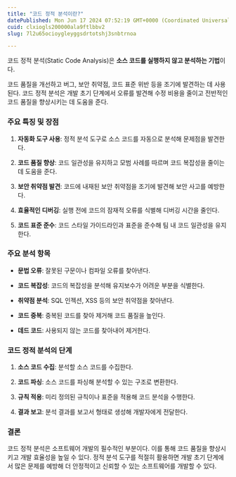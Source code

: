 ```yaml
---
title: "코드 정적 분석이란?"
datePublished: Mon Jun 17 2024 07:52:19 GMT+0000 (Coordinated Universal Time)
cuid: clxiogls200000ala9ftlbbv2
slug: 7l2u65ocioygleyggsdrtotshj3snbtrnoa

---
```


코드 정적 분석(Static Code Analysis)은 **소스 코드를 실행하지 않고 분석하는 기법**이다.

코드 품질을 개선하고 버그, 보안 취약점, 코드 표준 위반 등을 조기에 발견하는 데 사용된다. 코드 정적 분석은 개발 초기 단계에서 오류를 발견해 수정 비용을 줄이고 전반적인 코드 품질을 향상시키는 데 도움을 준다.

### 주요 특징 및 장점

1. **자동화 도구 사용**: 정적 분석 도구로 소스 코드를 자동으로 분석해 문제점을 발견한다.
    
2. **코드 품질 향상**: 코드 일관성을 유지하고 모범 사례를 따르며 코드 복잡성을 줄이는 데 도움을 준다.
    
3. **보안 취약점 발견**: 코드에 내재된 보안 취약점을 조기에 발견해 보안 사고를 예방한다.
    
4. **효율적인 디버깅**: 실행 전에 코드의 잠재적 오류를 식별해 디버깅 시간을 줄인다.
    
5. **코드 표준 준수**: 코드 스타일 가이드라인과 표준을 준수해 팀 내 코드 일관성을 유지한다.
    

### 주요 분석 항목

* **문법 오류**: 잘못된 구문이나 컴파일 오류를 찾아낸다.
    
* **코드 복잡성**: 코드의 복잡성을 분석해 유지보수가 어려운 부분을 식별한다.
    
* **취약점 분석**: SQL 인젝션, XSS 등의 보안 취약점을 찾아낸다.
    
* **코드 중복**: 중복된 코드를 찾아 제거해 코드 품질을 높인다.
    
* **데드 코드**: 사용되지 않는 코드를 찾아내어 제거한다.
    

### 코드 정적 분석의 단계

1. **소스 코드 수집**: 분석할 소스 코드를 수집한다.
    
2. **코드 파싱**: 소스 코드를 파싱해 분석할 수 있는 구조로 변환한다.
    
3. **규칙 적용**: 미리 정의된 규칙이나 표준을 적용해 코드 분석을 수행한다.
    
4. **결과 보고**: 분석 결과를 보고서 형태로 생성해 개발자에게 전달한다.
    

### 결론

코드 정적 분석은 소프트웨어 개발의 필수적인 부분이다. 이를 통해 코드 품질을 향상시키고 개발 효율성을 높일 수 있다. 정적 분석 도구를 적절히 활용하면 개발 초기 단계에서 많은 문제를 예방해 더 안정적이고 신뢰할 수 있는 소프트웨어를 개발할 수 있다.